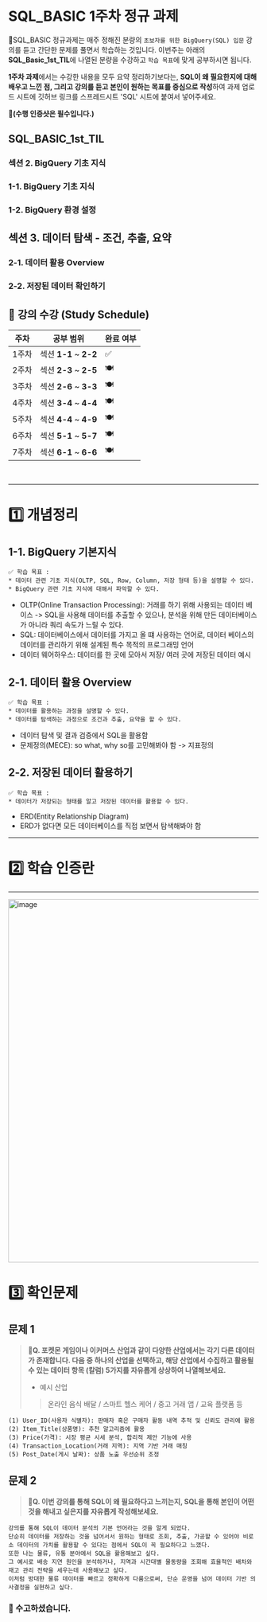 # SQL_BASIC 1주차 정규 과제 

📌SQL_BASIC 정규과제는 매주 정해진 분량의 `초보자를 위한 BigQuery(SQL) 입문` 강의를 듣고 간단한 문제를 풀면서 학습하는 것입니다. 이번주는 아래의 **SQL_Basic_1st_TIL**에 나열된 분량을 수강하고 `학습 목표`에 맞게 공부하시면 됩니다.

**1주차 과제**에서는 수강한 내용을 모두 요약 정리하기보다는, **SQL이 왜 필요한지에 대해 배우고 느낀 점, 그리고 강의를 듣고 본인이 원하는 목표를 중심으로 작성**하여 과제 업로드 시트에 깃허브 링크를 스프레드시트 'SQL' 시트에 붙여서 넣어주세요. 

**👀(수행 인증샷은 필수입니다.)** 

## SQL_BASIC_1st_TIL

### 섹션 2. BigQuery 기초 지식

### 1-1. BigQuery 기초 지식

### 1-2. BigQuery 환경 설정

## 섹션 3. 데이터 탐색 - 조건, 추출, 요약

### 2-1. 데이터 활용 Overview 

### 2-2. 저장된 데이터 확인하기

## 🏁 강의 수강 (Study Schedule)

| 주차  | 공부 범위              | 완료 여부 |
| ----- | ---------------------- | --------- |
| 1주차 | 섹션 **1-1** ~ **2-2** | ✅         |
| 2주차 | 섹션 **2-3** ~ **2-5** | 🍽️         |
| 3주차 | 섹션 **2-6** ~ **3-3** | 🍽️         |
| 4주차 | 섹션 **3-4** ~ **4-4** | 🍽️         |
| 5주차 | 섹션 **4-4** ~ **4-9** | 🍽️         |
| 6주차 | 섹션 **5-1** ~ **5-7** | 🍽️         |
| 7주차 | 섹션 **6-1** ~ **6-6** | 🍽️         |


<br>

<!-- 여기까진 그대로 둬 주세요-->

---

# 1️⃣ 개념정리 
<!-- 강의 수강 이후에 아래의 학습 목표에 맞게 개념을 자유롭게 정리해주세요.-->
## 1-1. BigQuery 기본지식

~~~
✅ 학습 목표 :
* 데이터 관련 기초 지식(OLTP, SQL, Row, Column, 저장 형태 등)을 설명할 수 있다. 
* BigQuery 관련 기초 지식에 대해서 파악할 수 있다. 
~~~

<!-- 새롭게 배운 내용을 자유롭게 정리해주세요.-->
- OLTP(Online Transaction Processing): 거래를 하기 위해 사용되는 데이터 베이스 -> SQL을 사용해 데이터를 추출할 수 있으나, 분석을 위해 만든 데이터베이스가 아니라 쿼리 속도가 느릴 수 있다. 
- SQL: 데이터베이스에서 데이터를 가지고 올 떄 사용하는 언어로, 데이터 베이스의 데이터를 관리하기 위해 설계된 특수 목적의 프로그래밍 언어
- 데이터 웨어하우스: 데이터를 한 곳에 모아서 저장/ 여러 곳에 저장된 데이터 예시


## 2-1. 데이터 활용 Overview

~~~
✅ 학습 목표 :
* 데이터를 활용하는 과정을 설명할 수 있다.
* 데이터를 탐색하는 과정으로 조건과 추출, 요약을 할 수 있다. 
~~~

<!-- 새롭게 배운 내용을 자유롭게 정리해주세요.-->
- 데이터 탐색 및 결과 검증에서 SQL을 활용함
- 문제정의(MECE): so what, why so를 고민해봐야 함 -> 지표정의



## 2-2. 저장된 데이터 활용하기

~~~
✅ 학습 목표 :
* 데이터가 저장되는 형태를 알고 저장된 데이터를 활용할 수 있다. 
~~~

<!-- 새롭게 배운 내용을 자유롭게 정리해주세요.-->
- ERD(Entity Relationship Diagram)
- ERD가 없다면 모든 데이터베이스를 직접 보면서 탐색해봐야 함


---
# 2️⃣ 학습 인증란
---
<img width="825" height="730" alt="image" src="https://github.com/user-attachments/assets/2db8ae9a-4daa-4420-b7a7-abca214f8c4e" />


# 3️⃣ 확인문제

## 문제 1

> **🧚Q. 포켓몬 게임이나 이커머스 산업과 같이 다양한 산업에서는 각기 다른 데이터가 존재합니다. 다음 중 하나의 산업을 선택하고, 해당 산업에서 수집하고 활용될 수 있는 데이터 항목 (칼럼) 5가지를 자유롭게 상상하여 나열해보세요.**
>
> - 예시 산업 
>
> >  온라인 음식 배달 / 스마트 헬스 케어 / 중고 거래 앱 / 교육 플랫폼 등 

<!--현실과 데이터 분석의 연결 고리를 상상하고, 데이터를 저장하는 형태를 활용하는 문제입니다. -->

<!--학습한 개념을 활용하여 자유롭게 설명해 보세요. 구체적인 예시를 들어 설명하면 더욱 좋습니다.-->

~~~
(1) User_ID(사용자 식별자): 판매자 혹은 구매자 활동 내역 추적 및 신뢰도 관리에 활용
(2) Item_Title(상품명): 추천 알고리즘에 활용
(3) Price(가격): 시장 평균 시세 분석, 합리적 제안 기능에 사용
(4) Transaction_Location(거래 지역): 지역 기반 거래 매칭
(5) Post_Date(게시 날짜): 상품 노출 우선순위 조정
~~~



## 문제 2

> **🧚Q. 이번 강의를 통해 SQL이 왜 필요하다고 느끼는지, SQL을 통해 본인이 어떤 것을 해내고 싶은지를 자유롭게 작성해보세요.**

~~~
강의를 통해 SQL이 데이터 분석의 기본 언어라는 것을 알게 되었다.
단순히 데이터를 저장하는 것을 넘어서서 원하는 형태로 조회, 추출, 가공할 수 있어야 비로소 데이터의 가치를 활용할 수 있다는 점에서 SQL이 꼭 필요하다고 느꼈다. 
또한 나는 물류, 유통 분야에서 SQL을 활용해보고 싶다. 
그 예시로 배송 지연 원인을 분석하거나, 지역과 시간대별 물동량을 조회해 효율적인 배차와 재고 관리 전략을 세우는데 사용해보고 싶다. 
이처럼 방대한 물류 데이터를 빠르고 정확하게 다룸으로써, 단순 운영을 넘어 데이터 기반 의사결정을 실현하고 싶다. 
~~~



### 🎉 수고하셨습니다.








